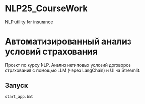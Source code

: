 # NLP25_CourseWork
NLP utility for insurance
# Автоматизированный анализ условий страхования

Проект по курсу NLP. Анализ нетиповых условий договоров страхования с помощью LLM (через LangChain) и UI на Streamlit.

## Запуск
```bash
start_app.bat
